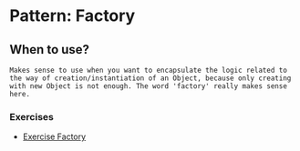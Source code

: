 # Pattern: Factory

## When to use?
``
Makes sense to use when you want to encapsulate the logic related to the way of creation/instantiation of an Object, because only creating with new Object is not enough.
The word 'factory' really makes sense here.
``

### Exercises
- [Exercise Factory](https://github.com/kammradt/faculdade-design-patterns/tree/master/src/patterns/factory/exercises/)